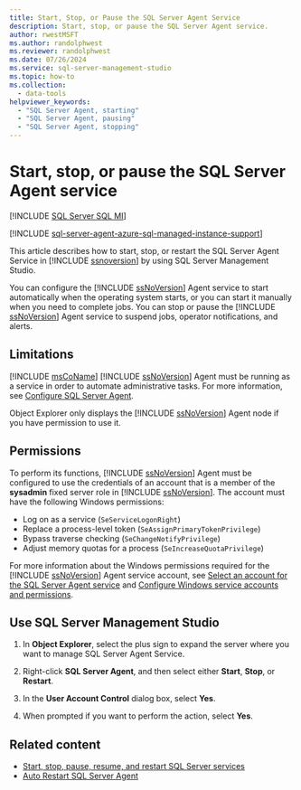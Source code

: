 ```yaml
---
title: Start, Stop, or Pause the SQL Server Agent Service
description: Start, stop, or pause the SQL Server Agent service.
author: rwestMSFT
ms.author: randolphwest
ms.reviewer: randolphwest
ms.date: 07/26/2024
ms.service: sql-server-management-studio
ms.topic: how-to
ms.collection:
  - data-tools
helpviewer_keywords:
  - "SQL Server Agent, starting"
  - "SQL Server Agent, pausing"
  - "SQL Server Agent, stopping"
---
```


# Start, stop, or pause the SQL Server Agent service

[!INCLUDE [SQL Server SQL MI](../includes/applies-to-version/sql-asdbmi.md)]

[!INCLUDE [sql-server-agent-azure-sql-managed-instance-support](../includes/sql-server-agent-azure-sql-managed-instance-support.md)]

This article describes how to start, stop, or restart the SQL Server Agent Service in [!INCLUDE [ssnoversion](../includes/ssnoversion-md.md)] by using SQL Server Management Studio.

You can configure the [!INCLUDE [ssNoVersion](../includes/ssnoversion-md.md)] Agent service to start automatically when the operating system starts, or you can start it manually when you need to complete jobs. You can stop or pause the [!INCLUDE [ssNoVersion](../includes/ssnoversion-md.md)] Agent service to suspend jobs, operator notifications, and alerts.

## Limitations

[!INCLUDE [msCoName](../includes/msconame-md.md)] [!INCLUDE [ssNoVersion](../includes/ssnoversion-md.md)] Agent must be running as a service in order to automate administrative tasks. For more information, see [Configure SQL Server Agent](configure-sql-server-agent.md).

Object Explorer only displays the [!INCLUDE [ssNoVersion](../includes/ssnoversion-md.md)] Agent node if you have permission to use it.

## Permissions

To perform its functions, [!INCLUDE [ssNoVersion](../includes/ssnoversion-md.md)] Agent must be configured to use the credentials of an account that is a member of the **sysadmin** fixed server role in [!INCLUDE [ssNoVersion](../includes/ssnoversion-md.md)]. The account must have the following Windows permissions:

- Log on as a service (`SeServiceLogonRight`)
- Replace a process-level token (`SeAssignPrimaryTokenPrivilege`)
- Bypass traverse checking (`SeChangeNotifyPrivilege`)
- Adjust memory quotas for a process (`SeIncreaseQuotaPrivilege`)

For more information about the Windows permissions required for the [!INCLUDE [ssNoVersion](../includes/ssnoversion-md.md)] Agent service account, see [Select an account for the SQL Server Agent service](select-an-account-for-the-sql-server-agent-service.md) and [Configure Windows service accounts and permissions](/sql/database-engine/configure-windows/configure-windows-service-accounts-and-permissions).

## <a id="SSMSProcedure"></a> Use SQL Server Management Studio

1. In **Object Explorer**, select the plus sign to expand the server where you want to manage SQL Server Agent Service.

1. Right-click **SQL Server Agent**, and then select either **Start**, **Stop**, or **Restart**.

1. In the **User Account Control** dialog box, select **Yes**.

1. When prompted if you want to perform the action, select **Yes**.

## Related content

- [Start, stop, pause, resume, and restart SQL Server services](/sql/database-engine/configure-windows/start-stop-pause-resume-restart-sql-server-services)
- [Auto Restart SQL Server Agent](autorestart-sql-server-agent-sql-server-management-studio.md)
